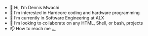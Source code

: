 - 👋 Hi, I’m Dennis Mwachi
- 👀 I’m interested in Hardcore coding and hardware programming
- 🌱 I’m currently in Software Engineering at ALX
- 💞️ I’m looking to collaborate on any HTML, Shell, or bash, projects
- 📫 How to reach me [...](https://www.linkedin.com/in/dennis-mwachi-a30013216/)

<!---
mwachi21/mwachi21 is a ✨ special ✨ repository because its `README.md` (this file) appears on your GitHub profile.
You can click the Preview link to take a look at your changes.
--->
